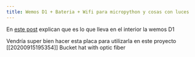 ```yaml
---
title: Wemos D1 + Bateria + Wifi para micropython y cosas con luces
---
```


En [este post](https://www.codrey.com/arduino-projects/wemos-d1-mini-an-introduction/) explican que es lo que lleva en el interior la wemos D1 

Vendría super bien hacer esta placa para utilizarla en este proyecto [[20200915195354]] Bucket hat with optic fiber